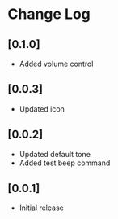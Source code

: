 # Change Log

## [0.1.0]

- Added volume control

## [0.0.3]

- Updated icon

## [0.0.2]

- Updated default tone
- Added test beep command

## [0.0.1]

- Initial release

